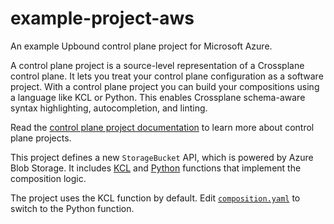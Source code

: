 # example-project-aws

An example Upbound control plane project for Microsoft Azure.

A control plane project is a source-level representation of a Crossplane control
plane. It lets you treat your control plane configuration as a software project.
With a control plane project you can build your compositions using a language
like KCL or Python. This enables Crossplane schema-aware syntax highlighting,
autocompletion, and linting.

Read the [control plane project documentation][proj-docs] to learn more about
control plane projects.

This project defines a new `StorageBucket` API, which is powered by Azure Blob
Storage. It includes [KCL][kcl-docs] and [Python][py-docs] functions that
implement the composition logic.

The project uses the KCL function by default. Edit [`composition.yaml`][comp] to
switch to the Python function.


[proj-docs]: https://docs.upbound.io/core-concepts/projects/
[kcl-docs]: https://docs.upbound.io/core-concepts/kcl/overview/
[py-docs]: https://docs.upbound.io/core-concepts/python/overview/
[comp]: ./apis/xstoragebuckets/composition.yaml